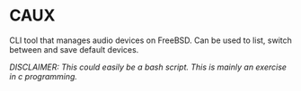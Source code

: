 # CAUX

CLI tool that manages audio devices on FreeBSD.
Can be used to list, switch between and save default devices.

*DISCLAIMER: This could easily be a bash script. This is mainly an exercise in c programming.*

